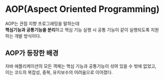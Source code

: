 AOP(Aspect Oriented Programming)
=====================================
AOP는 관점 지향 프로그래밍을 말하는데   
<strong>핵심기능과 공통기능을 분리</strong>하고 핵심 기능 실행 시 공통 기능이 같이 실행되도록 지원하는 개발 방식이다.   

AOP가 등장한 배경
-------------------------------
자바 애플리케이션의 모든 객체는 핵심 기능과 공통기능이 섞여 있을 수 밖에 없었고,   
이는 코드의 복잡성, 중복, 유지보수의 어려움으로 이어졌다.

